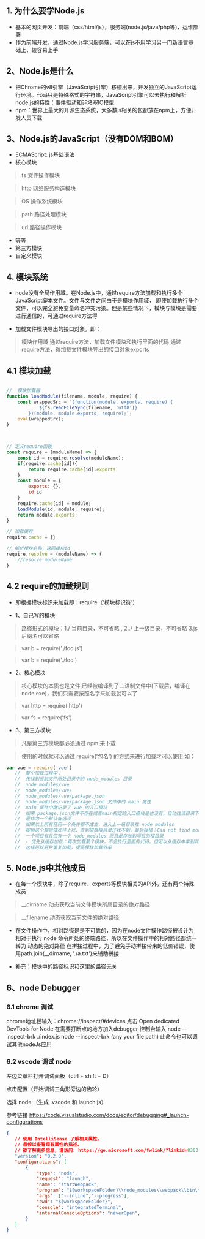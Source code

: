## 1. 为什么要学Node.js
* 基本的网页开发：前端（css/html/js），服务端(node.js/java/php等)，运维部署
* 作为前端开发，通过Node.js学习服务端，可以在js不用学习另一门新语言基础上，较容易上手
## 2、Node.js是什么
* 把Chrome的v8引擎（JavaScript引擎）移植出来，开发独立的JavaScript运行环境。代码只是特殊格式的字符串，JavaScript引擎可以去执行和解析
node.js的特性：事件驱动和非堵塞IO模型
* npm：世界上最大的开源生态系统，大多数js相关的包都放在npm上，方便开发人员下载
## 3、Node.js的JavaScript（没有DOM和BOM）
* ECMAScript: js基础语法
* 核心模块   
 > fs 文件操作模块 
 
 > http 网络服务构造模块 
 
 > OS 操作系统模块 
 
 > path 路径处理模块 
 
 > url 路径操作模块
 
* 等等
* 第三方模块
* 自定义模块
## 4. 模块系统
* node没有全局作用域。在Node.js中，通过require方法加载和执行多个JavaScript脚本文件。文件与文件之间由于是模块作用域，
即使加载执行多个文件，可以完全避免变量命名冲突污染。但是某些情况下，模块与模块是需要进行通信的，可通过require方法得

* 加载文件模块导出的接口对象。即：
> 模块作用域
> 通过require方法，加载文件模块和执行里面的代码
> 通过require方法，得加载文件模块导出的接口对象exports 

## 4.1 模块加载
```javascript

//  模块加载器
function loadModule(filename, module, require) {
	const wrappedSrc = `(function(module, exports, require) {
			${fs.readFileSync(filename, 'utf8')}
		})(module, module.exports, require);`;
	eval(wrappedSrc);
}



// 定义require函数
const require = (moduleName) => {
	const id = require.resolve(moduleName);
	if(require.cache[id]){
		return require.cache[id].exports
	}
	const module = {
		exports: {},
		id:id
	}
	require.cache[id] = module;
	loadModule(id, module, require);
	return module.exports;
}

// 加载缓存
require.cache = {}

// 解析模块名称，返回模块id
require.resolve = (moduleName) => {
	//resolve moduleName
}

```
## 4.2 require的加载规则
* 即根据模块标识来加载即：require（'模块标识符'）

* 1、自己写的模块
> 路径形式的模块：1./ 当前目录，不可省略 , 2../ 上一级目录，不可省略 3.js 后缀名可以省略

> var b = require('./foo.js')

> var b = require('./foo')

* 2、核心模块
> 核心模块的本质也是文件,已经被编译到了二进制文件中(下载后，编译在node.exe)，我们只需要按照名字来加载就可以了

> var http = require('http')

> var fs = require('fs')

* 3、第三方模块
> 凡是第三方模块都必须通过 npm 来下载

> 使用的时候就可以通过 require('包名') 的方式来进行加载才可以使用
> 如：
```javascript
var vue = require('vue')
   //  整个加载过程中：
   //  先找到当前文件所处目录中的 node_modules 目录
   //  node_modules/vue
   //  node_modules/vue/
   //  node_modules/vue/package.json
   //  node_modules/vue/package.json 文件中的 main 属性
   //  main 属性中就记录了 vue 的入口模块
   //  如果 package.json文件不存在或者main指定的入口模块是也没有，自动找该目录下的 index.js，index.js
   //  是作为一个默认备选项
   //  如果以上所有任何一个条件都不成立，进入上一级目录找 node_modules
   //  按照这个规则依次往上找，直到磁盘根目录还找不到，最后报错：Can not find moudle xxx
   //  一个项目有且仅有一个 node_modules 而且是存放到项目的根目录
   //  - 优先从缓存加载：再次加载某个模块，不会执行里面的代码，但可以从缓存中拿到其中的接口对象，
   //  这样可以避免重复加载，提高模块加载效率
```


## 5. Node.js中其他成员
* 在每一个模块中，除了require、exports等模块相关的API外，还有两个特殊成员

>  __dirname 动态获取当前文件模块所属目录的绝对路径

> __filename 动态获取当前文件的绝对路径

* 在文件操作中，相对路径是是不可靠的，因为在node文件操作路径被设计为相对于执行 node 命令所处的终端路径，所以在文件操作中的相对路径都统一转为 动态的绝对路径
在拼接过程中，为了避免手动拼接带来的低价错误，使用path.join(__dirname, './a.txt')来辅助拼接

* 补充：模块中的路径标识和这里的路径无关


## 6、node Debugger
### 6.1 chrome 调试
chrome地址栏输入：chrome://inspect/#devices
点击 Open dedicated DevTools for Node
在需要打断点的地方加入debugger
控制台输入 node --inspect-brk ./index.js
node --inspect-brk (any your file path) 此命令也可以调试其他nodeJs应用

### 6.2  vscode 调试 node
   左边菜单栏打开调试面板（ctrl + shift + D）

   点击配置（开始调试三角形旁边的齿轮）

  选择 node （生成 .vscode 和 launch.js）

   参考链接  https://code.visualstudio.com/docs/editor/debugging#_launch-configurations
   
 ```json
{
    // 使用 IntelliSense 了解相关属性。 
    // 悬停以查看现有属性的描述。
    // 欲了解更多信息，请访问: https://go.microsoft.com/fwlink/?linkid=830387
    "version": "0.2.0",
    "configurations": [
        {
            "type": "node",
            "request": "launch",
            "name": "startWebpack",
            "program": "${workspaceFolder}\\node_modules\\webpack\\bin\\webpack.js",
            "args": ["--inline","--progress"],
            "cwd": "${workspaceFolder}",
            "console": "integratedTerminal",
            "internalConsoleOptions": "neverOpen",
        }
    ]
}

 ```
